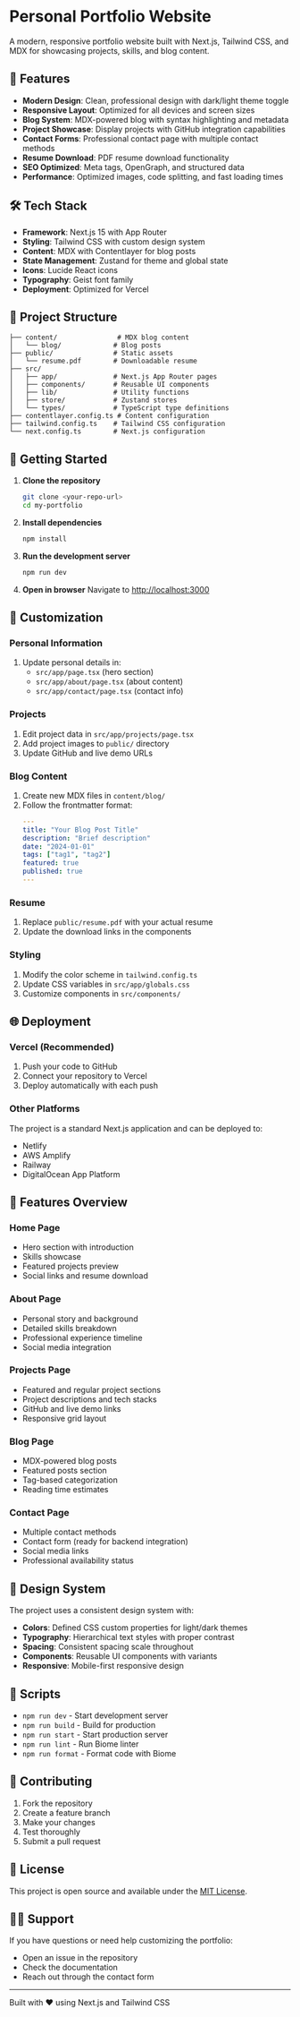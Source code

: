 # Personal Portfolio Website

A modern, responsive portfolio website built with Next.js, Tailwind CSS, and MDX for showcasing projects, skills, and blog content.

## 🚀 Features

- **Modern Design**: Clean, professional design with dark/light theme toggle
- **Responsive Layout**: Optimized for all devices and screen sizes
- **Blog System**: MDX-powered blog with syntax highlighting and metadata
- **Project Showcase**: Display projects with GitHub integration capabilities
- **Contact Forms**: Professional contact page with multiple contact methods
- **Resume Download**: PDF resume download functionality
- **SEO Optimized**: Meta tags, OpenGraph, and structured data
- **Performance**: Optimized images, code splitting, and fast loading times

## 🛠️ Tech Stack

- **Framework**: Next.js 15 with App Router
- **Styling**: Tailwind CSS with custom design system
- **Content**: MDX with Contentlayer for blog posts
- **State Management**: Zustand for theme and global state
- **Icons**: Lucide React icons
- **Typography**: Geist font family
- **Deployment**: Optimized for Vercel

## 📁 Project Structure

```
├── content/               # MDX blog content
│   └── blog/             # Blog posts
├── public/               # Static assets
│   └── resume.pdf        # Downloadable resume
├── src/
│   ├── app/              # Next.js App Router pages
│   ├── components/       # Reusable UI components
│   ├── lib/              # Utility functions
│   ├── store/            # Zustand stores
│   └── types/            # TypeScript type definitions
├── contentlayer.config.ts # Content configuration
├── tailwind.config.ts    # Tailwind CSS configuration
└── next.config.ts        # Next.js configuration
```

## 🚀 Getting Started

1. **Clone the repository**
   ```bash
   git clone <your-repo-url>
   cd my-portfolio
   ```

2. **Install dependencies**
   ```bash
   npm install
   ```

3. **Run the development server**
   ```bash
   npm run dev
   ```

4. **Open in browser**
   Navigate to [http://localhost:3000](http://localhost:3000)

## 📝 Customization

### Personal Information
1. Update personal details in:
   - `src/app/page.tsx` (hero section)
   - `src/app/about/page.tsx` (about content)
   - `src/app/contact/page.tsx` (contact info)

### Projects
1. Edit project data in `src/app/projects/page.tsx`
2. Add project images to `public/` directory
3. Update GitHub and live demo URLs

### Blog Content
1. Create new MDX files in `content/blog/`
2. Follow the frontmatter format:
   ```yaml
   ---
   title: "Your Blog Post Title"
   description: "Brief description"
   date: "2024-01-01"
   tags: ["tag1", "tag2"]
   featured: true
   published: true
   ---
   ```

### Resume
1. Replace `public/resume.pdf` with your actual resume
2. Update the download links in the components

### Styling
1. Modify the color scheme in `tailwind.config.ts`
2. Update CSS variables in `src/app/globals.css`
3. Customize components in `src/components/`

## 🌐 Deployment

### Vercel (Recommended)
1. Push your code to GitHub
2. Connect your repository to Vercel
3. Deploy automatically with each push

### Other Platforms
The project is a standard Next.js application and can be deployed to:
- Netlify
- AWS Amplify
- Railway
- DigitalOcean App Platform

## 📱 Features Overview

### Home Page
- Hero section with introduction
- Skills showcase
- Featured projects preview
- Social links and resume download

### About Page
- Personal story and background
- Detailed skills breakdown
- Professional experience timeline
- Social media integration

### Projects Page
- Featured and regular project sections
- Project descriptions and tech stacks
- GitHub and live demo links
- Responsive grid layout

### Blog Page
- MDX-powered blog posts
- Featured posts section
- Tag-based categorization
- Reading time estimates

### Contact Page
- Multiple contact methods
- Contact form (ready for backend integration)
- Social media links
- Professional availability status

## 🎨 Design System

The project uses a consistent design system with:
- **Colors**: Defined CSS custom properties for light/dark themes
- **Typography**: Hierarchical text styles with proper contrast
- **Spacing**: Consistent spacing scale throughout
- **Components**: Reusable UI components with variants
- **Responsive**: Mobile-first responsive design

## 🔧 Scripts

- `npm run dev` - Start development server
- `npm run build` - Build for production
- `npm run start` - Start production server
- `npm run lint` - Run Biome linter
- `npm run format` - Format code with Biome

## 🤝 Contributing

1. Fork the repository
2. Create a feature branch
3. Make your changes
4. Test thoroughly
5. Submit a pull request

## 📄 License

This project is open source and available under the [MIT License](LICENSE).

## 🙋‍♂️ Support

If you have questions or need help customizing the portfolio:
- Open an issue in the repository
- Check the documentation
- Reach out through the contact form

---

Built with ❤️ using Next.js and Tailwind CSS
